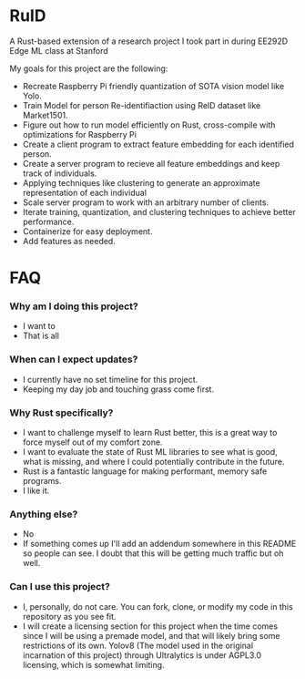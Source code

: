 # RuID
A Rust-based extension of a research project I took part in during EE292D Edge ML class at Stanford

My goals for this project are the following:
  - Recreate Raspberry Pi friendly quantization of SOTA vision model like Yolo.
  - Train Model for person Re-identifiaction using ReID dataset like Market1501.
  - Figure out how to run model efficiently on Rust, cross-compile with optimizations for Raspberry Pi
  - Create a client program to extract feature embedding for each identified person.
  - Create a server program to recieve all feature embeddings and keep track of individuals.
  -   Applying techniques like clustering to generate an approximate representation of each individual
  - Scale server program to work with an arbitrary number of clients.
  - Iterate training, quantization, and clustering techniques to achieve better performance.
  - Containerize for easy deployment.
  - Add features as needed.

# FAQ

### Why am I doing this project?
  - I want to
  - That is all

### When can I expect updates?
  - I currently have no set timeline for this project.
  - Keeping my day job and touching grass come first.

### Why Rust specifically?
  - I want to challenge myself to learn Rust better, this is a great way to force myself out of my comfort zone.
  - I want to evaluate the state of Rust ML libraries to see what is good, what is missing, and where I could potentially contribute in the future.
  - Rust is a fantastic language for making performant, memory safe programs.
  - I like it.

### Anything else?
  - No
  - If something comes up I'll add an addendum somewhere in this README so people can see. I doubt that this will be getting much traffic but oh well.

### Can I use this project?
  - I, personally, do not care. You can fork, clone, or modify my code in this repository as you see fit.
  - I will create a licensing section for this project when the time comes since I will be using a premade model, and that will likely bring some restrictions of its own. Yolov8 (The model used in the original incarnation of this project) through Ultralytics is under AGPL3.0 licensing, which is somewhat limiting.
